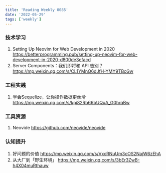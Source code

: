 ```yaml
---
title: 'Reading Weekly 0085'
date: '2022-05-29'
tags: ['weekly']
---
```


### 技术学习

1. Setting Up Neovim for Web Development in 2020 https://betterprogramming.pub/setting-up-neovim-for-web-development-in-2020-d800de3efacd
2. Server Components：我们即将和 API 告别？https://mp.weixin.qq.com/s/CL1YMnQ6dJfH-YMY9TBcGw

### 工程实践

1. 学会Sequelize，让你操作数据更丝滑 https://mp.weixin.qq.com/s/kpi82Rb66bUQuA_G0hrqBw

### 工具资源

1. Neovide https://github.com/neovide/neovide

### 认知提升

1. 好问题的价值 https://mp.weixin.qq.com/s/VxcRNuUm3cOS2NajW6zEhA
2. 从大厂到「野生环境」 https://mp.weixin.qq.com/s/3bEr3ZwB-h4X04muRthauw
